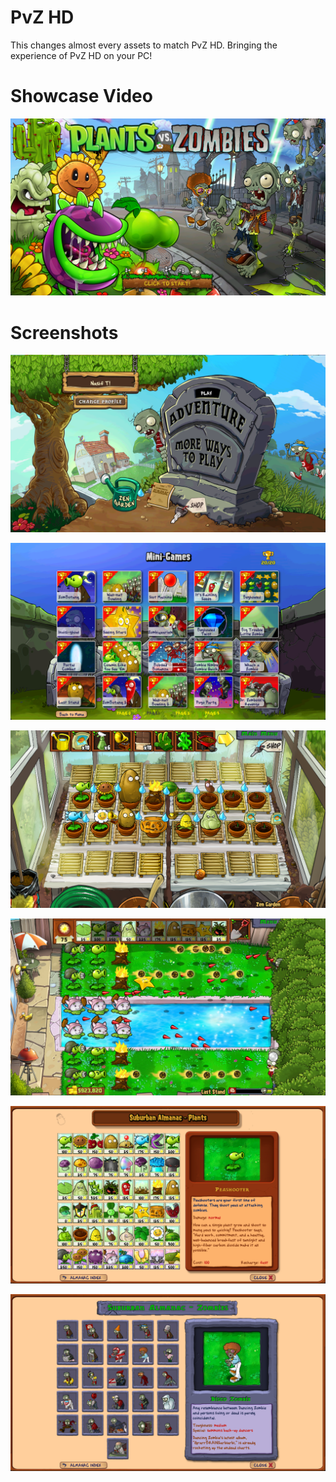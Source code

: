 # PvZ HD
This changes almost every assets to match PvZ HD. Bringing the experience of PvZ HD on your PC!

# Showcase Video
[![Showcase Video](/screenshots/TitleScreen.png)](https://www.youtube.com)

# Screenshots
![Menu](/screenshots/Menu.png)

![Minigames](/screenshots/Minigames.png)

![ZenGarden](/screenshots/ZenGarden.png)

![LastStand](/screenshots/LastStand.png)

![AlmanacPlants](/screenshots/AlmanacPlants.png)

![AlmanacZombies](/screenshots/AlmanacZombies.png)
